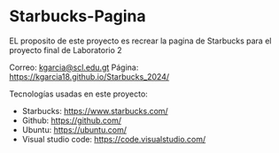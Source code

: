 # Starbucks-Pagina
EL proposito de este proyecto es recrear la pagina de Starbucks para el proyecto final de Laboratorio 2

Correo: kgarcia@scl.edu.gt
Página: https://kgarcia18.github.io/Starbucks_2024/

Tecnologías usadas en este proyecto:
- Starbucks: https://www.starbucks.com/
- Github: https://github.com/
- Ubuntu: https://ubuntu.com/
- Visual studio code: https://code.visualstudio.com/
